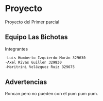 # Proyecto

Proyecto del Primer parcial

## Equipo Las Bichotas
Integrantes

```bash
-Luis Humberto Izquierdo Morán 329630
-Axel Rivas Guillen 329830
-Maritrini Velázquez Ruiz 329675
```
## Advertencias
Roncan pero no pueden con el pum pum pum.

